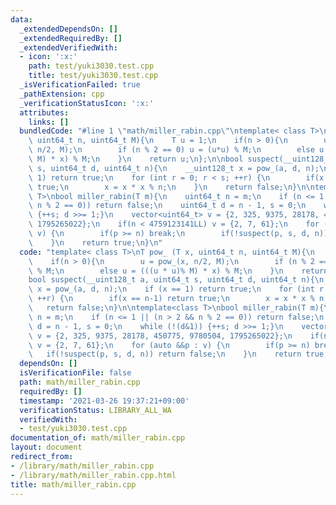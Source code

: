 ```yaml
---
data:
  _extendedDependsOn: []
  _extendedRequiredBy: []
  _extendedVerifiedWith:
  - icon: ':x:'
    path: test/yuki3030.test.cpp
    title: test/yuki3030.test.cpp
  _isVerificationFailed: true
  _pathExtension: cpp
  _verificationStatusIcon: ':x:'
  attributes:
    links: []
  bundledCode: "#line 1 \"math/miller_rabin.cpp\"\ntemplate< class T>\nT pow_ (T x,\
    \ uint64_t n, uint64_t M){\n    T u = 1;\n    if(n > 0){\n        u = pow_(x,\
    \ n/2, M);\n        if (n % 2 == 0) u = (u*u) % M;\n        else u = (((u * u)%\
    \ M) * x) % M;\n    }\n    return u;\n};\n\nbool suspect(__uint128_t a, uint64_t\
    \ s, uint64_t d, uint64_t n){\n    __uint128_t x = pow_(a, d, n);\n    if (x ==\
    \ 1) return true;\n    for (int r = 0; r < s; ++r) {\n        if(x == n-1) return\
    \ true;\n        x = x * x % n;\n    }\n    return false;\n}\n\ntemplate<class\
    \ T>\nbool miller_rabin(T m){\n    uint64_t n = m;\n    if (n <= 1 || (n > 2 &&\
    \ n % 2 == 0)) return false;\n    uint64_t d = n - 1, s = 0;\n    while (!(d&1))\
    \ {++s; d >>= 1;}\n    vector<uint64_t> v = {2, 325, 9375, 28178, 450775, 9780504,\
    \ 1795265022};\n    if(n < 4759123141LL) v = {2, 7, 61};\n    for (auto &&p :\
    \ v) {\n        if(p >= n) break;\n        if(!suspect(p, s, d, n)) return false;\n\
    \    }\n    return true;\n}\n"
  code: "template< class T>\nT pow_ (T x, uint64_t n, uint64_t M){\n    T u = 1;\n\
    \    if(n > 0){\n        u = pow_(x, n/2, M);\n        if (n % 2 == 0) u = (u*u)\
    \ % M;\n        else u = (((u * u)% M) * x) % M;\n    }\n    return u;\n};\n\n\
    bool suspect(__uint128_t a, uint64_t s, uint64_t d, uint64_t n){\n    __uint128_t\
    \ x = pow_(a, d, n);\n    if (x == 1) return true;\n    for (int r = 0; r < s;\
    \ ++r) {\n        if(x == n-1) return true;\n        x = x * x % n;\n    }\n \
    \   return false;\n}\n\ntemplate<class T>\nbool miller_rabin(T m){\n    uint64_t\
    \ n = m;\n    if (n <= 1 || (n > 2 && n % 2 == 0)) return false;\n    uint64_t\
    \ d = n - 1, s = 0;\n    while (!(d&1)) {++s; d >>= 1;}\n    vector<uint64_t>\
    \ v = {2, 325, 9375, 28178, 450775, 9780504, 1795265022};\n    if(n < 4759123141LL)\
    \ v = {2, 7, 61};\n    for (auto &&p : v) {\n        if(p >= n) break;\n     \
    \   if(!suspect(p, s, d, n)) return false;\n    }\n    return true;\n}"
  dependsOn: []
  isVerificationFile: false
  path: math/miller_rabin.cpp
  requiredBy: []
  timestamp: '2021-03-26 19:37:21+09:00'
  verificationStatus: LIBRARY_ALL_WA
  verifiedWith:
  - test/yuki3030.test.cpp
documentation_of: math/miller_rabin.cpp
layout: document
redirect_from:
- /library/math/miller_rabin.cpp
- /library/math/miller_rabin.cpp.html
title: math/miller_rabin.cpp
---
```

